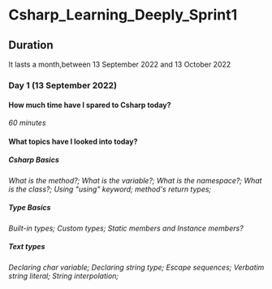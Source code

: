 # Csharp_Learning_Deeply_Sprint1
## Duration
It lasts a month,between 13 September 2022 and 13 October 2022 
### Day 1 (13 September 2022)
#### How much time have I spared to Csharp today?
_60 minutes_
#### What topics have I looked into today? 
##### Csharp Basics 
_What is the method?; What is the variable?; What is the namespace?; What is the class?; Using "using" keyword; method's return types;_
##### Type Basics
_Built-in types; Custom types; Static members and Instance members?_
##### Text types
_Declaring char variable; Declaring string type; Escape sequences; Verbatim string literal; String interpolation;_
